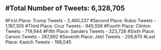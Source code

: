 #Total Number of Tweets: 6,328,705 
---
#First Place: Trump Tweets - 2,460,337
#Second Place: Rubio Tweets - 1,187,305
#Third Place: Cruz Tweets - 945,556
#Fourth Place: Clinton Tweets - 719,944
#Fifth Place: Sanders Tweets - 323,728
#Sixth Place: Carson Tweets - 287,892
#Seventh Place: Jeb! Tweets - 206,870
#Last Place: Kasich Tweets - 198,045
